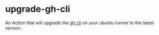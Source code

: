 # upgrade-gh-cli

An Action that will upgrade the [gh cli](https://github.com/cli/cli) on your ubuntu runner to the latest version.
